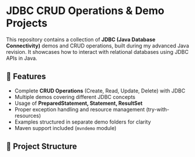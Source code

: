 # JDBC CRUD Operations & Demo Projects

This repository contains a collection of **JDBC (Java Database Connectivity)** demos and CRUD operations, built during my advanced Java revision. It showcases how to interact with relational databases using JDBC APIs in Java.  

## 📌 Features
- Complete **CRUD Operations** (Create, Read, Update, Delete) with JDBC  
- Multiple demos covering different JDBC concepts  
- Usage of **PreparedStatement, Statement, ResultSet**  
- Proper exception handling and resource management (try-with-resources)  
- Examples structured in separate demo folders for clarity  
- Maven support included (`mvndemo` module)  

## 📂 Project Structure
